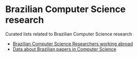 # Brazilian Computer Science research

Curated lists related to Brazilian Computer Science research

- [Brazilian Computer Science Researchers working abroad](brazilian-cs-researchers-working-abroad.md)
- [Data about Brazilian papers in Computer Science](data-about-brazilian-papers-in-cs.md)

